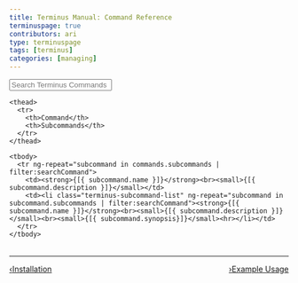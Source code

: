 ```yaml
---
title: Terminus Manual: Command Reference
terminuspage: true
contributors: ari
type: terminuspage
tags: [terminus]
categories: [managing]
---
```


<div class="container col-md-12" ng-app="terminusCommandsApp" ng-controller="mainController">

  <form>
    <div class="form-group">
      <div class="input-group">
        <div class="input-group-addon"><i class="fa fa-search"></i></div>
        <input type="text" class="form-control" placeholder="Search Terminus Commands" ng-model="searchCommand">
      </div>      
    </div>
  </form>

  <table class="table table-responsive table-bordered table-striped">

    <thead>
      <tr>
        <th>Command</th>
        <th>Subcommands</th>
      </tr>
    </thead>

    <tbody>
      <tr ng-repeat="subcommand in commands.subcommands | filter:searchCommand">
        <td><strong>{[{ subcommand.name }]}</strong><br><small>{[{ subcommand.description }]}</small></td>
        <td><li class="terminus-subcommand-list" ng-repeat="subcommand in subcommand.subcommands | filter:searchCommand"><strong>{[{ subcommand.name }]}</strong><br><small>{[{ subcommand.description }]}</small><br><small>{[{ subcommand.synopsis}]}</small><hr></li></td>
      </tr>
    </tbody>

  </table>
</div>

<div class="terminus-pager">
  <hr>
      <a style="float:left;" href="/docs/terminus/install"><span class="terminus-pager-lsaquo">&lsaquo;</span>Installation</a>
      <a style="float:right;" href="/docs/terminus/examples"><span class="terminus-pager-rsaquo">&rsaquo;</span>Example Usage</a>
</div>
